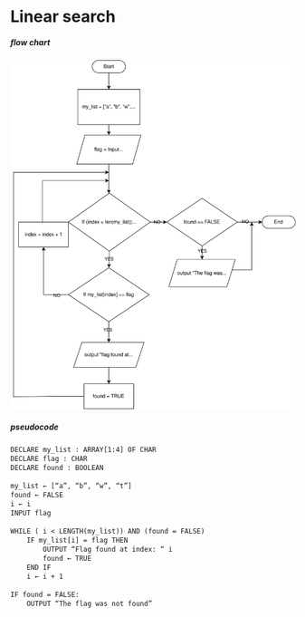 # Linear search 
##### flow chart

![Alt text here](https://raw.githubusercontent.com/maycra01/comp-sci-notes/328f590db324d421f45c93b12bfb68ed764ef577/Linear%20Search%20Diagram.drawio.svg)

##### pseudocode
```
DECLARE my_list : ARRAY[1:4] OF CHAR
DECLARE flag : CHAR
DECLARE found : BOOLEAN 

my_list ← [“a”, “b”, “w”, “t”]
found ← FALSE
i ← i
INPUT flag 

WHILE ( i < LENGTH(my_list)) AND (found = FALSE)
	IF my_list[i] = flag THEN
		OUTPUT “Flag found at index: “ i
		found ← TRUE
	END IF
	i ← i + 1

IF found = FALSE:
	OUTPUT “The flag was not found”

```
